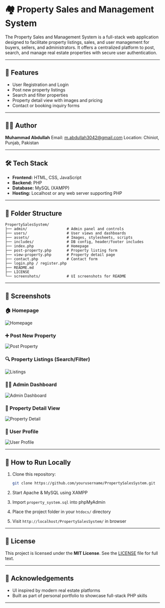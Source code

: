 # 🏘️ Property Sales and Management System

The Property Sales and Management System is a full-stack web application designed to facilitate property listings, sales, and user management for buyers, sellers, and administrators. It offers a centralized platform to post, search, and manage real estate properties with secure user authentication.

---

## 📌 Features

* User Registration and Login
* Post new property listings
* Search and filter properties
* Property detail view with images and pricing
* Contact or booking inquiry forms

---

## 👨‍💻 Author

**Muhammad Abdullah**
Email: [m.abdullah3042@gmail.com](mailto:m.abdullah3042@gmail.com)
Location: Chiniot, Punjab, Pakistan

---

## 🛠️ Tech Stack

* **Frontend:** HTML, CSS, JavaScript
* **Backend:** PHP
* **Database:** MySQL (XAMPP)
* **Hosting:** Localhost or any web server supporting PHP

---

## 📁 Folder Structure

```
PropertySalesSystem/
├── admin/                  # Admin panel and controls
├── users/                  # User views and dashboards
├── assets/                 # Images, stylesheets, scripts
├── includes/               # DB config, header/footer includes
├── index.php               # Homepage
├── post-property.php       # Property listing form
├── view-property.php       # Property detail page
├── contact.php             # Contact form
├── login.php / register.php
├── README.md
├── LICENSE
└── screenshots/            # UI screenshots for README
```

---

## 📸 Screenshots

### 🏠 Homepage

![Homepage](./screenshots/homepage.png)

### ➕ Post New Property

![Post Property](./screenshots/post_property.png)

### 🔍 Property Listings (Search/Filter)

![Listings](./screenshots/listings.png)

### 🧑‍💼 Admin Dashboard

![Admin Dashboard](./screenshots/admin_dashboard.png)

### 🏡 Property Detail View

![Property Detail](./screenshots/property_detail.png)

### 👤 User Profile

![User Profile](./screenshots/user_profile.png)

---

## 🚀 How to Run Locally

1. Clone this repository:

   ```bash
   git clone https://github.com/yourusername/PropertySalesSystem.git
   ```
2. Start Apache & MySQL using XAMPP
3. Import `property_system.sql` into phpMyAdmin
4. Place the project folder in your `htdocs/` directory
5. Visit `http://localhost/PropertySalesSystem/` in browser

---

## 📄 License

This project is licensed under the **MIT License**. See the [LICENSE](./LICENSE) file for full text.

---

## 🙌 Acknowledgements

* UI inspired by modern real estate platforms
* Built as part of personal portfolio to showcase full-stack PHP skills

---
